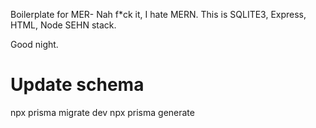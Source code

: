 Boilerplate for MER-
Nah f\*ck it, I hate MERN.
This is SQLITE3, Express, HTML, Node
SEHN stack.

Good night.

# Update schema

npx prisma migrate dev
npx prisma generate
